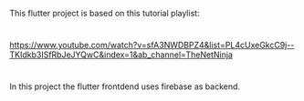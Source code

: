 This flutter project is based on this tutorial playlist:
#
https://www.youtube.com/watch?v=sfA3NWDBPZ4&list=PL4cUxeGkcC9j--TKIdkb3ISfRbJeJYQwC&index=1&ab_channel=TheNetNinja
#
In this project the flutter frontdend uses firebase as backend. 
